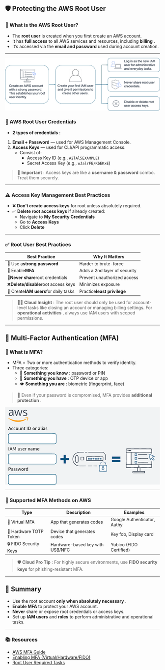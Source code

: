 ## 🛡️ Protecting the AWS Root User

### 👤 What is the AWS Root User?

* The **root user** is created when you first create an AWS account.
* It has **full access** to all AWS services and resources, including  **billing** .
* It’s accessed via the **email and password** used during account creation.

---

![Root_user](../Visuals/Root_user.png)

### 🔐 AWS Root User Credentials

* **2 types of credentials** :

1. **Email + Password** — used for AWS Management Console.
2. **Access Keys** — used for CLI/API programmatic access.
   * Consist of:
     * Access Key ID (e.g., `A2lAl5EXAMPLE`)
     * Secret Access Key (e.g., `wJalrFE/KbEKxE`)

> 🛑  **Important** : Access keys are like a **username & password** combo. Treat them securely.

---

### ⚠️ Access Key Management Best Practices

* ❌ **Don’t create access keys** for root unless absolutely required.
* ✅ **Delete root access keys** if already created:
  * Navigate to **My Security Credentials**
  * Go to **Access Keys**
  * Click **Delete**

---

### ✅ Root User Best Practices

| Best Practice                               | Why It Matters                    |
| ------------------------------------------- | --------------------------------- |
| 🔑 Use a**strong password**           | Harder to brute-force             |
| 📱 Enable**MFA**                      | Adds a 2nd layer of security      |
| 🔐**Never share**root credentials     | Prevent unauthorized access       |
| ❌**Delete/disable**root access keys  | Minimizes exposure                |
| 👥 Create**IAM users**for daily tasks | Practice**least privilege** |

> 👨‍💼  **Cloud Insight** : The root user should only be used for account-level tasks like closing an account or managing billing settings. For  **operational activities** , always use IAM users with scoped permissions.

---

## 🔐 Multi-Factor Authentication (MFA)

### 🔄 What is MFA?

* MFA = Two or more authentication methods to verify identity.
* Three categories:
  * 📘  **Something you know** : password or PIN
  * 🔑  **Something you have** : OTP device or app
  * 👁️  **Something you are** : biometric (fingerprint, face)

> 🎯 Even if your password is compromised, MFA provides  **additional protection** .

![MFA2](../Visuals/MFA2.png)

---

### 🧰 Supported MFA Methods on AWS

| Type                   | Description                     | Examples                    |
| ---------------------- | ------------------------------- | --------------------------- |
| 📱 Virtual MFA         | App that generates codes        | Google Authenticator, Authy |
| 🔐 Hardware TOTP Token | Device that generates codes     | Key fob, Display card       |
| 🔒 FIDO Security Keys  | Hardware-based key with USB/NFC | Yubico (FIDO Certified)     |

> 🛡️  **Cloud Pro Tip** : For highly secure environments, use **FIDO security keys** for phishing-resistant MFA.

---

## 🧠 Summary

* Use the root account  **only when absolutely necessary** .
* **Enable MFA** to protect your AWS account.
* **Never** share or expose root credentials or access keys.
* Set up **IAM users** and **roles** to perform administrative and operational tasks.

---

### 📚 Resources

* [AWS MFA Guide](https://docs.aws.amazon.com/IAM/latest/UserGuide/id_credentials_mfa.html)
* [Enabling MFA (Virtual/Hardware/FIDO)](https://docs.aws.amazon.com/IAM/latest/UserGuide/id_credentials_mfa_enable.html)
* [Root User Required Tasks](https://docs.aws.amazon.com/accounts/latest/reference/root-user-tasks.html)
